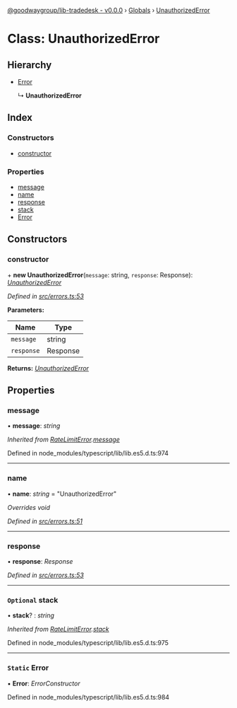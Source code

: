 [@goodwaygroup/lib-tradedesk - v0.0.0](../README.md) › [Globals](../globals.md) › [UnauthorizedError](unauthorizederror.md)

# Class: UnauthorizedError

## Hierarchy

* [Error](ratelimiterror.md#static-error)

  ↳ **UnauthorizedError**

## Index

### Constructors

* [constructor](unauthorizederror.md#constructor)

### Properties

* [message](unauthorizederror.md#message)
* [name](unauthorizederror.md#name)
* [response](unauthorizederror.md#response)
* [stack](unauthorizederror.md#optional-stack)
* [Error](unauthorizederror.md#static-error)

## Constructors

###  constructor

\+ **new UnauthorizedError**(`message`: string, `response`: Response): *[UnauthorizedError](unauthorizederror.md)*

*Defined in [src/errors.ts:53](https://github.com/GoodwayGroup/lib-tradedesk/blob/5ac73ad/src/errors.ts#L53)*

**Parameters:**

Name | Type |
------ | ------ |
`message` | string |
`response` | Response |

**Returns:** *[UnauthorizedError](unauthorizederror.md)*

## Properties

###  message

• **message**: *string*

*Inherited from [RateLimitError](ratelimiterror.md).[message](ratelimiterror.md#message)*

Defined in node_modules/typescript/lib/lib.es5.d.ts:974

___

###  name

• **name**: *string* = "UnauthorizedError"

*Overrides void*

*Defined in [src/errors.ts:51](https://github.com/GoodwayGroup/lib-tradedesk/blob/5ac73ad/src/errors.ts#L51)*

___

###  response

• **response**: *Response*

*Defined in [src/errors.ts:53](https://github.com/GoodwayGroup/lib-tradedesk/blob/5ac73ad/src/errors.ts#L53)*

___

### `Optional` stack

• **stack**? : *string*

*Inherited from [RateLimitError](ratelimiterror.md).[stack](ratelimiterror.md#optional-stack)*

Defined in node_modules/typescript/lib/lib.es5.d.ts:975

___

### `Static` Error

▪ **Error**: *ErrorConstructor*

Defined in node_modules/typescript/lib/lib.es5.d.ts:984
